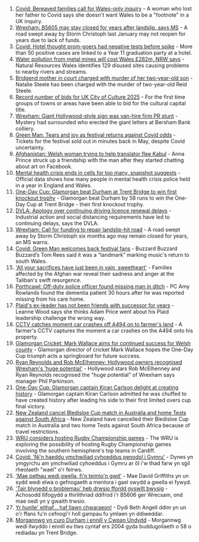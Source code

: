 1. [Covid: Bereaved families call for Wales-only inquiry](https://www.bbc.co.uk/news/uk-wales-58271577) - A woman who lost her father to Covid says she doesn't want Wales to be a "footnote" in a UK inquiry.
2. [Wrexham: B5605 may stay closed for years after landslip, says MS](https://www.bbc.co.uk/news/uk-wales-58271578) - A road swept away by Storm Christoph last January may not reopen for years due to lack of funds.
3. [Covid: Hotel thought prom-goers had negative tests before spike](https://www.bbc.co.uk/news/uk-wales-58269876) - More than 50 positive cases are linked to a Year 11 graduation party at a hotel.
4. [Water pollution from metal mines will cost Wales £282m, NRW says](https://www.bbc.co.uk/news/uk-wales-58276244) - Natural Resources Wales identifies 129 disused sites causing problems to nearby rivers and streams.
5. [Bridgend mother in court charged with murder of her two-year-old son](https://www.bbc.co.uk/news/uk-wales-58260646) - Natalie Steele has been charged with the murder of two-year-old Reid Steele.
6. [Record number of bids for UK City of Culture 2025](https://www.bbc.co.uk/news/uk-england-58272630) - For the first time groups of towns or areas have been able to bid for the cultural capital title.
7. [Wrexham: Giant Hollywood-style sign was van-hire firm PR stunt](https://www.bbc.co.uk/news/uk-wales-58278346) - Mystery had surrounded who erected the giant letters at Bersham Bank colliery.
8. [Green Man: Tears and joy as festival returns against Covid odds](https://www.bbc.co.uk/news/uk-wales-58267969) - Tickets for the festival sold out in minutes back in May, despite Covid uncertainty.
9. [Afghanistan: Welsh woman trying to help translator flee Kabul](https://www.bbc.co.uk/news/uk-wales-58272107) - Anna Prince struck up a friendship with the man after they started chatting about art on Facebook.
10. [Mental health crisis ends in cells for too many, snapshot suggests](https://www.bbc.co.uk/news/uk-58270064) - Official data shows how many people in mental health crisis police held in a year in England and Wales.
11. [One-Day Cup: Glamorgan beat Durham at Trent Bridge to win first knockout trophy](https://www.bbc.co.uk/sport/cricket/58237726) - Glamorgan beat Durham by 58 runs to win the One-Day Cup at Trent Bridge - their first knockout trophy.
12. [DVLA: Apology over continuing driving licence renewal delays](https://www.bbc.co.uk/news/uk-wales-58266532) - Industrial action and social distancing requirements have led to continuing delays, says the DVLA.
13. [Wrexham: Call for funding to repair landslip-hit road](https://www.bbc.co.uk/news/uk-wales-58275493) - A road swept away by Storm Christoph six months ago may remain closed for years, an MS warns.
14. [Covid: Green Man welcomes back festival fans](https://www.bbc.co.uk/news/uk-wales-58275958) - Buzzard Buzzard Buzzard’s Tom Rees said it was a “landmark” marking music's return to south Wales.
15. ['All your sacrifices have just been in vain, sweetheart'](https://www.bbc.co.uk/news/uk-58267755) - Families affected by the Afghan war reveal their sadness and anger at the Taliban's swift resurgence.
16. [Porthcawl: Off-duty police officer found missing man in ditch](https://www.bbc.co.uk/news/uk-wales-58262831) - PC Amy Rowlands found the dementia patient 30 hours after he was reported missing from his care home.
17. [Plaid's ex-leader has not been friends with successor for years](https://www.bbc.co.uk/news/uk-wales-politics-58259557) - Leanne Wood says she thinks Adam Price went about his Plaid leadership challenge the wrong way.
18. [CCTV catches moment car crashes off A494 on to farmer's land](https://www.bbc.co.uk/news/uk-wales-58243619) - A farmer's CCTV captures the moment a car crashes on the A494 onto his property.
19. [Glamorgan Cricket: Mark Wallace aims for continued success for Welsh county](https://www.bbc.co.uk/sport/cricket/58279610) - Glamorgan director of cricket Mark Wallace hopes the One-Day Cup triumph acts a springboard for future success.
20. [Ryan Reynolds and Rob McElhenney: Hollywood owners recognised Wrexham's 'huge potential'](https://www.bbc.co.uk/sport/football/58259801) - Hollywood stars Rob McElhenney and Ryan Reynolds recognised the "huge potential" of Wrexham says manager Phil Parkinson.
21. [One-Day Cup: Glamorgan captain Kiran Carlson delight at creating history](https://www.bbc.co.uk/sport/cricket/58275483) - Glamorgan captain Kiran Carlson admitted he was chuffed to have created history after leading his side to their first limited overs cup final victory.
22. [New Zealand cancel Bledisloe Cup match in Australia and home Tests against South Africa](https://www.bbc.co.uk/sport/rugby-union/58278473) - New Zealand have cancelled their Bledisloe Cup match in Australia and two home Tests against South Africa because of travel restrictions.
23. [WRU considers hosting Rugby Championship games](https://www.bbc.co.uk/sport/rugby-union/58271317) - The WRU is exploring the possibility of hosting Rugby Championship games involving the southern hemisphere's top teams in Cardiff.
24. [Covid: 'Ni'n haeddu ymchwiliad cyhoeddus penodol i Gymru'](https://www.bbc.co.uk/newyddion/58271933) - Dynes yn ymgyrchu am ymchwiliad cyhoeddus i Gymru ar ôl i'w thad farw yn sgil rheolaeth "wael" o'r feirws.
25. ['Mae pethau wedi gwella, fi'n teimlo'n gwd'](https://www.bbc.co.uk/newyddion/58270286) - Mae David Griffiths yn un sydd wedi elwa o gefnogaeth a mentora i gael swydd a gwella ei fywyd.
26. ['Tair blynedd o broblemau' heb drwsio ffordd gyswllt bwysig](https://www.bbc.co.uk/newyddion/58271937) - Achosodd llifogydd a thirlithriad ddifrod i'r B5606 ger Wrecsam, ond mae oedi yn y gwaith trwsio.
27. [Yr hunlle' eithaf... haf llawn chwaraeon!](https://www.bbc.co.uk/newyddion/58187206) - Dydi Beth Angell ddim yn un o'r ffans fu'n cefnogi'r holl gampau fu ymlaen yn ddiweddar.
28. [Morgannwg yn curo Durham i ennill y Cwpan Undydd](https://www.bbc.co.uk/newyddion/58272328) - Morgannwg wedi llwyddo i ennill eu tlws cyntaf ers 2004 gyda buddugoliaeth o 58 o rediadau yn Trent Bridge.
